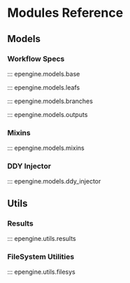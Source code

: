 # Modules Reference

## Models

### Workflow Specs

::: epengine.models.base

::: epengine.models.leafs

::: epengine.models.branches

::: epengine.models.outputs

### Mixins

::: epengine.models.mixins

### DDY Injector

::: epengine.models.ddy_injector

## Utils

### Results

::: epengine.utils.results

### FileSystem Utilities

::: epengine.utils.filesys
